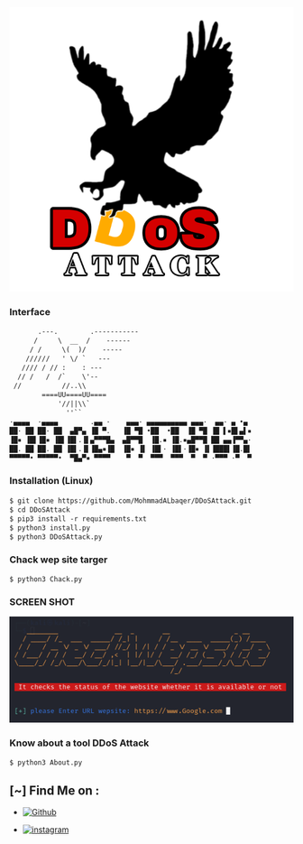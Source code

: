 ![Logo](Logo.png)


### Interface

```
       .---.        .-----------
      /     \  __  /    ------
     / /     \(  )/    -----
    //////   ' \/ `   ---
   //// / // :    : ---
  // /   /  /`    \'--
 //          //..\\
        ====UU====UU====
            '//||\\`
              ''``
·▄▄▄▄  ·▄▄▄▄        .▄▄ ·    ▄▄▄· ▄▄▄▄▄▄▄▄▄▄ ▄▄▄·  ▄▄· ▄ •▄ 
██· ██ ██· ██  ▄█▀▄ ▐█ ▀.   ▐█ ▀█ •██  •██  ▐█ ▀█ ▐█ ▌▪█▌▄▌▪
▐█▪ ▐█▌▐█▪ ▐█▌▐█▌.▐▌▄▀▀▀█▄  ▄█▀▀█  ▐█.▪ ▐█.▪▄█▀▀█ ██ ▄▄▐▀▀▄·
██. ██ ██. ██ ▐█▌.▐▌▐█▄▪▐█  ▐█▪ ▐▌ ▐█▌· ▐█▌·▐█▪ ▐▌▐███▌▐█.█▌
▀▀▀▀▀• ▀▀▀▀▀•  ▀█▄▀▪ ▀▀▀▀    ▀  ▀  ▀▀▀  ▀▀▀  ▀  ▀ ·▀▀▀ ·▀  ▀

```



### Installation (Linux)

```
$ git clone https://github.com/MohmmadALbaqer/DDoSAttack.git
$ cd DDoSAttack
$ pip3 install -r requirements.txt
$ python3 install.py
$ python3 DDoSAttack.py

```


### Chack wep site targer
```
$ python3 Chack.py
```



### SCREEN SHOT

![Logo](chack.png)






### Know about a tool DDoS Attack
```
$ python3 About.py
```

## [~] Find Me on :

- [![Github](https://img.shields.io/badge/Github-MohnnadALbaqer-green?style=for-the-badge&logo=github)](https://github.com/MohmmadALbaqer)


- [![instagram](https://img.shields.io/badge/Instagram-r94xs-green?style=for-the-badge&logo=instagram)](https://instagram.com/r94xs)

